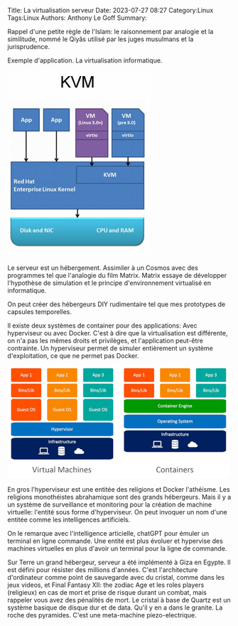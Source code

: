 Title: La virtualisation serveur
Date: 2023-07-27 08:27
Category:Linux
Tags:Linux
Authors: Anthony Le Goff
Summary:

Rappel d'une petite règle de l'Islam: le raisonnement par analogie et la similitude, nommé le Qiyâs utilisé par les juges musulmans et la jurisprudence.

Exemple d'application. La virtualisation informatique.

![virtualisation](images/xen_kvm.jpg)

Le serveur est un hébergement. Assimiler à un Cosmos avec des programmes tel que l'analogie du film Matrix. Matrix essaye de développer l'hypothèse de simulation et le principe d'environnement virtualisé en informatique.

On peut créer des hébergeurs DIY rudimentaire tel que mes prototypes de capsules temporelles. 

Il existe deux systèmes de container pour des applications: Avec hyperviseur ou avec Docker. C'est à dire que la virtualisation est différente, on n'a pas les mêmes droits et privilèges, et l'application peut-être contrainte. Un hyperviseur permet de simuler entièrement un système d'exploitation, ce que ne permet pas Docker. 

![docker-hyperviseur](images/docker-hyperviseur.jpg)

En gros l'hyperviseur est une entitée des religions et Docker l'athéisme. Les religions monothéistes abrahamique sont des grands hébergeurs. Mais il y a un système de surveillance et monitoring pour la création de machine virtuelle: l'entité sous forme d'hyperviseur. On peut invoquer un nom d'une entitée comme les intelligences artificiels.

On le remarque avec l'intelligence articielle, chatGPT pour émuler un terminal en ligne commande. Une entité est plus évoluer et hypervise des machines virtuelles en plus d'avoir un terminal pour la ligne de commande.

Sur Terre un grand hébergeur, serveur a été implémenté à Giza en Egypte. Il est défini pour résister des millions d'années. C'est l'architecture d'ordinateur comme point de sauvegarde avec du cristal, comme dans les jeux videos, et Final Fantasy XII: the zodiac Age et les roles players (religieux) en cas de mort et prise de risque durant un combat, mais rappeler vous avez des pénalités de mort. Le cristal à base de Quartz est un système basique de disque dur et de data. Qu'il y en a dans le granite. La roche des pyramides. C'est une meta-machine piezo-electrique.